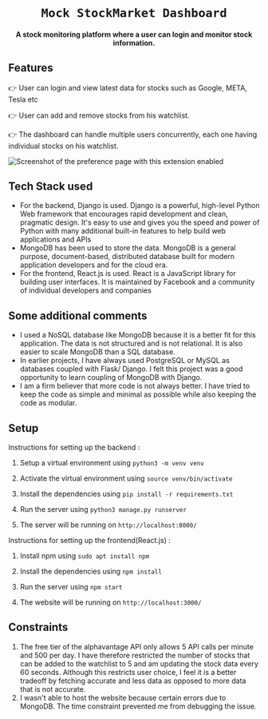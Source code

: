 <div align="center">
    <h1><code>Mock StockMarket Dashboard</code></h1>
    <h4>A stock monitoring platform where a user can login and monitor stock information.</h4>
</div>

## Features

👉 User can login and view latest data for stocks such as Google, META, Tesla etc

👉 User can add and remove stocks from his watchlist.

👉 The dashboard can handle multiple users concurrently, each one having individual stocks on his watchlist.

![Screenshot of the preference page with this extension enabled](.github/images/screenshot.png)

## Tech Stack used
- For the backend, Django is used. Django is a powerful, high-level Python Web framework that encourages rapid development and clean, pragmatic design. It's easy to use and gives you the speed and power of Python with many additional built-in features to help build web applications and APIs
- MongoDB has been used to store the data. MongoDB is a general purpose, document-based, distributed database built for modern application developers and for the cloud era.
- For the frontend, React.js is used. React is a JavaScript library for building user interfaces. It is maintained by Facebook and a community of individual developers and companies

## Some additional comments
- I used a NoSQL database like MongoDB because it is a better fit for this application. The data is not structured and is not relational. It is also easier to scale MongoDB than a SQL database.
- In earlier projects, I have always used PostgreSQL or MySQL as databases coupled with Flask/ Django. I felt this project was a good opportunity to learn coupling of MongoDB with Django.
- I am a firm believer that more code is not always better. I have tried to keep the code as simple and minimal as possible while also keeping the code as modular.

## Setup

Instructions for setting up the backend :

1. Setup a virtual environment using `python3 -m venv venv`

2. Activate the virtual environment using `source venv/bin/activate`

3. Install the dependencies using `pip install -r requirements.txt`

4. Run the server using `python3 manage.py runserver`

5. The server will be running on `http://localhost:8000/`

Instructions for setting up the frontend(React.js) :

1. Install npm using `sudo apt install npm`

2. Install the dependencies using `npm install`

3. Run the server using `npm start`

4. The website will be running on `http://localhost:3000/`


## Constraints

1. The free tier of the alphavantage API only allows 5 API calls per minute and 500 per day.
I have therefore restricted the number of stocks that can be added to the watchlist to 5 and am updating the stock data every 60 seconds.
Although this restricts user choice, I feel it is a better tradeoff by fetching accurate and less data as opposed to
more data that is not accurate.
2. I wasn't able to host the website because certain errors due to MongoDB. The time constraint prevented me from debugging the issue.

